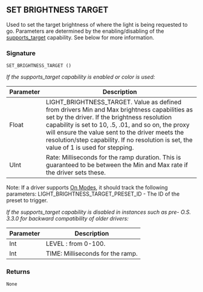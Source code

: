 ## SET BRIGHTNESS TARGET

Used to set the target brightness of where the light is being requested to go. Parameters are determined by the enabling/disabling of the [supports\_target][1] capability. See below for more information.


### Signature

`SET_BRIGHTNESS_TARGET ()`

_If the supports\_target capability is enabled or color is used:_

| Parameter | Description |
| --- | --- |
| Float | LIGHT\_BRIGHTNESS\_TARGET. Value as defined from drivers Min and Max brightness capabilities as set by the driver. If the brightness resolution capability is set to 10, .5, .01, and so on, the proxy will ensure the value sent to the driver meets the resolution/step capability.  If no resolution is set, the value of 1 is used for stepping. | 
| UInt | Rate: Milliseconds for the ramp duration.  This is guaranteed to be between the Min and Max rate if the driver sets these.|

Note: If a driver supports [On Modes][2], it should track the following parameters: LIGHT\_BRIGHTNESS\_TARGET\_PRESET\_ID - The ID of the preset to trigger.


_If the supports\_target capability is disabled in instances such as pre- O.S. 3.3.0 for backward compatibility of older drivers:_

| Parameter | Description |
| --- | --- |
|Int| LEVEL : from 0-100.|
Int| TIME: Milliseconds for the ramp.|



### Returns

`None`

[1]:	https://snap-one.github.io/docs-driverworks-proxyprotocol/#supports_target
[2]:	https://snap-one.github.io/docs-driverworks-proxyprotocol/#dynamic-on